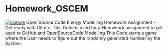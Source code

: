 # Homework_OSCEM
[![license](https://img.shields.io/badge/license-Apache%202.0-black)](https://github.com/LTK4MI/Homework_OSCEM/blob/main/LICENSE)
Open Source Code Energy Modelling Homework Assignment - Get ready with Git etc.
This Code is used for a Homweork assignment to get used to GitHub and OpenSourceCode Modelling 
This Code starts a game where the User needs to figure out the randomly generated Number by the System. 
